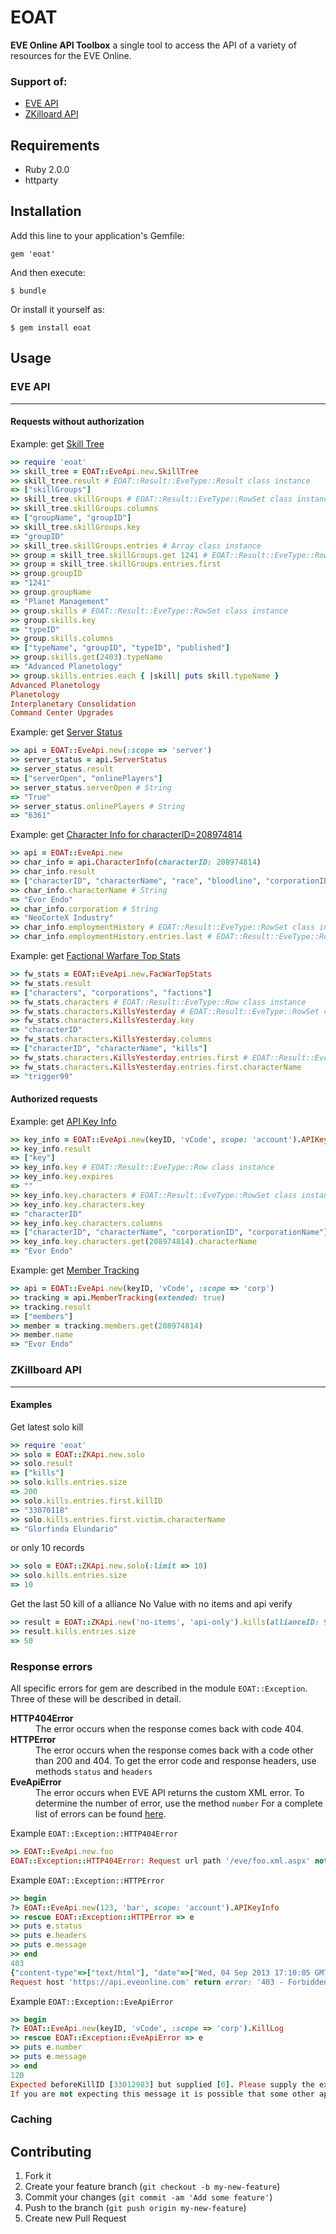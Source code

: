 # EOAT

**EVE Online API Toolbox** a single tool to access the API of a variety of resources for the EVE Online.

### Support of:

  * [EVE API](https://wiki.eveonline.com/en/wiki/EVE_API_Functions)
  * [ZKilloard API](https://zkillboard.com/information/api/)

## Requirements

* Ruby 2.0.0
* httparty

## Installation

Add this line to your application's Gemfile:

    gem 'eoat'

And then execute:

    $ bundle

Or install it yourself as:

    $ gem install eoat

## Usage

### EVE API
***

#### Requests without authorization

Example: get [Skill Tree](https://api.eveonline.com/eve/SkillTree.xml.aspx)

```ruby
>> require 'eoat'
>> skill_tree = EOAT::EveApi.new.SkillTree
>> skill_tree.result # EOAT::Result::EveType::Result class instance
=> ["skillGroups"]
>> skill_tree.skillGroups # EOAT::Result::EveType::RowSet class instance
>> skill_tree.skillGroups.columns
=> ["groupName", "groupID"]
>> skill_tree.skillGroups.key
=> "groupID"
>> skill_tree.skillGroups.entries # Array class instance
>> group = skill_tree.skillGroups.get 1241 # EOAT::Result::EveType::Row class instance or
>> group = skill_tree.skillGroups.entries.first
>> group.groupID
=> "1241"
>> group.groupName
=> "Planet Management"
>> group.skills # EOAT::Result::EveType::RowSet class instance
>> group.skills.key
=> "typeID"
>> group.skills.columns
=> ["typeName", "groupID", "typeID", "published"]
>> group.skills.get(2403).typeName
=> "Advanced Planetology"
>> group.skills.entries.each { |skill| puts skill.typeName }
Advanced Planetology
Planetology
Interplanetary Consolidation
Command Center Upgrades
```

Example: get [Server Status](https://api.eveonline.com/server/ServerStatus.xml.aspx/)

```ruby
>> api = EOAT::EveApi.new(:scope => 'server')
>> server_status = api.ServerStatus
>> server_status.result
=> ["serverOpen", "onlinePlayers"]
>> server_status.serverOpen # String
=> "True"
>> server_status.onlinePlayers # String
=> "6361"
```

Example: get [Character Info for characterID=208974814](https://api.eveonline.com/eve/CharacterInfo.xml.aspx?characterID=208974814)

```ruby
>> api = EOAT::EveApi.new
>> char_info = api.CharacterInfo(characterID: 208974814)
>> char_info.result
=> ["characterID", "characterName", "race", "bloodline", "corporationID", "corporation", ...]
>> char_info.characterName # String
=> "Evor Endo"
>> char_info.corporation # String
=> "NeoCorteX Industry"
>> char_info.employmentHistory # EOAT::Result::EveType::RowSet class instance
>> char_info.employmentHistory.entries.last # EOAT::Result::EveType::Row class instance
```

Example: get [Factional Warfare Top Stats](https://api.eveonline.com/eve/FacWarTopStats.xml.aspx)

```ruby
>> fw_stats = EOAT::EveApi.new.FacWarTopStats
>> fw_stats.result
=> ["characters", "corporations", "factions"]
>> fw_stats.characters # EOAT::Result::EveType::Row class instance
>> fw_stats.characters.KillsYesterday # EOAT::Result::EveType::RowSet class instance
>> fw_stats.characters.KillsYesterday.key
=> "characterID"
>> fw_stats.characters.KillsYesterday.columns
=> ["characterID", "characterName", "kills"]
>> fw_stats.characters.KillsYesterday.entries.first # EOAT::Result::EveType::Row class instance
>> fw_stats.characters.KillsYesterday.entries.first.characterName
=> "trigger99"
```

#### Authorized requests

Example: get [API Key Info](https://wiki.eveonline.com/en/wiki/EVE_API_Account_APIKeyInfo)

```ruby
>> key_info = EOAT::EveApi.new(keyID, 'vCode', scope: 'account').APIKeyInfo
>> key_info.result
=> ["key"]
>> key_info.key # EOAT::Result::EveType::Row class instance
>> key_info.key.expires
=> ""
>> key_info.key.characters # EOAT::Result::EveType::RowSet class instance
>> key_info.key.characters.key
=> "characterID"
>> key_info.key.characters.columns
=> ["characterID", "characterName", "corporationID", "corporationName"]
>> key_info.key.characters.get(208974814).characterName
=> "Evor Endo"
```

Example: get [Member Tracking](https://wiki.eveonline.com/en/wiki/EVE_API_Corporation_Member_Tracking)

```ruby
>> api = EOAT::EveApi.new(keyID, 'vCode', :scope => 'corp')
>> tracking = api.MemberTracking(extended: true)
>> tracking.result
=> ["members"]
>> member = tracking.members.get(208974814)
>> member.name
=> "Evor Endo"
```

### ZKillboard API
***

#### Examples

Get latest solo kill

```ruby
>> require 'eoat'
>> solo = EOAT::ZKApi.new.solo
>> solo.result
=> ["kills"]
>> solo.kills.entries.size
=> 200
>> solo.kills.entries.first.killID
=> "33070118"
>> solo.kills.entries.first.victim.characterName
=> "Glorfinda Elundario"
```

or only 10 records

```ruby
>> solo = EOAT::ZKApi.new.solo(:limit => 10)
>> solo.kills.entries.size
=> 10
```

Get the last 50 kill of a alliance No Value with no items and api verify

```ruby
>> result = EOAT::ZKApi.new('no-items', 'api-only').kills(allianceID: 99002003, limit: 50)
>> result.kills.entries.size
=> 50
```

### Response errors

All specific errors for gem are described in the module `EOAT::Exception`. Three of these will be described in detail.

<dl class="dl-horizontal">
    <dt><b>HTTP404Error</b></dt>
    <dd>The error occurs when the response comes back with code 404.</dd>
    <dt><b>HTTPError</b></dt>
    <dd>
        The error occurs when the response comes back with a code other than 200 and 404.
        To get the error code and response headers, use methods <code>status</code> and <code>headers</code>
    </dd>
    <dt><b>EveApiError</b></dt>
    <dd>
        The error occurs when EVE API returns the custom XML error.
        To determine the number of error, use the method <code>number</code>
        For a complete list of errors can be found
        <a href="https://api.eveonline.com/eve/ErrorList.xml.aspx" target="_blank">here</a>.
    </dd>
</dl>

Example `EOAT::Exception::HTTP404Error`

```ruby
>> EOAT::EveApi.new.foo
EOAT::Exception::HTTP404Error: Request url path '/eve/foo.xml.aspx' not found
```

Example `EOAT::Exception::HTTPError`

```ruby
>> begin
?> EOAT::EveApi.new(123, 'bar', scope: 'account').APIKeyInfo
>> rescue EOAT::Exception::HTTPError => e
>> puts e.status
>> puts e.headers
>> puts e.message
>> end
403
{"content-type"=>["text/html"], "date"=>["Wed, 04 Sep 2013 17:10:05 GMT"], "connection"=>["close"], "content-length"=>["1233"]}
Request host 'https://api.eveonline.com' return error: '403 - Forbidden'
```

Example `EOAT::Exception::EveApiError`

```ruby
>> begin
?> EOAT::EveApi.new(keyID, 'vCode', :scope => 'corp').KillLog
>> rescue EOAT::Exception::EveApiError => e
>> puts e.number
>> puts e.message
>> end
120
Expected beforeKillID [33012983] but supplied [0]. Please supply the expected killID!
If you are not expecting this message it is possible that some other application is using this key!
```

### Caching

## Contributing

1. Fork it
2. Create your feature branch (`git checkout -b my-new-feature`)
3. Commit your changes (`git commit -am 'Add some feature'`)
4. Push to the branch (`git push origin my-new-feature`)
5. Create new Pull Request

